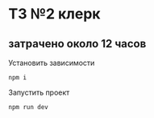 # ТЗ №2 клерк

## затрачено около 12 часов

Установить зависимости

```
npm i
```

Запустить проект

```
npm run dev
```
